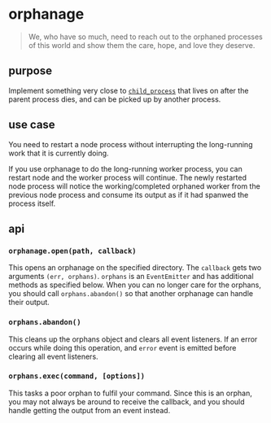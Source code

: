 orphanage
=========

> We, who have so much, need to reach out to the orphaned processes of this world and show them the care, hope, and love they deserve.

## purpose

Implement something very close to [`child_process`](http://nodejs.org/api/child_process.html) that lives on after the parent process dies, and can be picked up by another process.

## use case

You need to restart a node process without interrupting the long-running work that it is currently doing. 

If you use orphanage to do the long-running worker process, you can restart node and the worker process will continue. The newly restarted node process will notice the working/completed orphaned worker from the previous node process and consume its output as if it had spanwed the process itself.

## api

### `orphanage.open(path, callback)`

This opens an orphanage on the specified directory. The `callback` gets two arguments `(err, orphans)`. `orphans` is an `EventEmitter` and has additional methods as specified below. When you can no longer care for the orphans, you should call `orphans.abandon()` so that another orphanage can handle their output.

### `orphans.abandon()`

This cleans up the orphans object and clears all event listeners. If an error occurs while doing this operation, and `error` event is emitted before clearing all event listeners.

### `orphans.exec(command, [options])`

This tasks a poor orphan to fulfil your command. Since this is an orphan, you may not always be around to receive the callback, and you should handle getting the output from an event instead.
